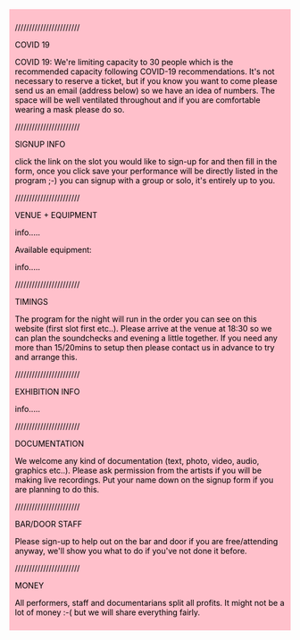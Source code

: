 <div style="background-color: pink; padding: 10px; color: black;">

///////////////////////

COVID 19

COVID 19: We're limiting capacity to 30 people which is the recommended capacity following COVID-19 recommendations. It's not necessary to reserve a ticket, but if you know you want to come please send us an email (address below) so we have an idea of numbers. The space will be well ventilated throughout and if you are comfortable wearing a mask please do so.

///////////////////////

SIGNUP INFO

click the link on the slot you would like to sign-up for and then fill in the form, once you click save your performance will be directly listed in the program ;-) you can signup with a group or solo, it's entirely up to you.

///////////////////////

VENUE + EQUIPMENT

info.....

Available equipment:

info.....

///////////////////////

TIMINGS

The program for the night will run in the order you can see on this website (first slot first etc..). Please arrive at the venue at 18:30 so we can plan the soundchecks and evening a little together. If you need any more than 15/20mins to setup then please contact us in advance to try and arrange this.

///////////////////////

EXHIBITION INFO

info.....

///////////////////////

DOCUMENTATION

We welcome any kind of documentation (text, photo, video, audio, graphics etc..). Please ask permission from the artists if you will be making live recordings. Put your name down on the signup form if you are planning to do this.

///////////////////////

BAR/DOOR STAFF

Please sign-up to help out on the bar and door if you are free/attending anyway, we'll show you what to do if you've not done it before.

///////////////////////

MONEY

All performers, staff and documentarians split all profits. It might not be a lot of money :-( but we will share everything fairly.

</div>